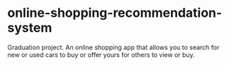 # online-shopping-recommendation-system
Graduation project. An online shopping app that allows you to search for new or used cars to buy or offer yours for others to view or buy. 
